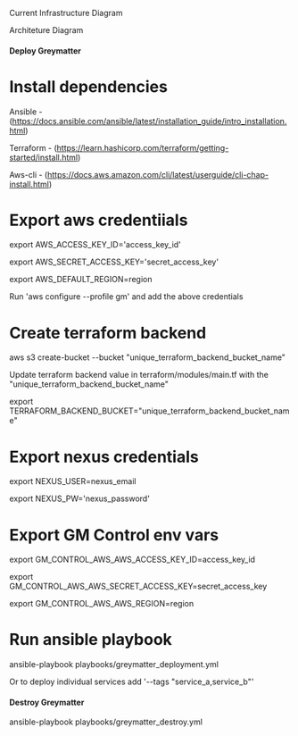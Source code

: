 Current Infrastructure Diagram


Architeture Diagram


#### Deploy Greymatter ####

# Install dependencies #

Ansible - (https://docs.ansible.com/ansible/latest/installation_guide/intro_installation.html)

Terraform - (https://learn.hashicorp.com/terraform/getting-started/install.html)

Aws-cli - (https://docs.aws.amazon.com/cli/latest/userguide/cli-chap-install.html)

# Export aws credentiials #

export AWS_ACCESS_KEY_ID='access_key_id'

export AWS_SECRET_ACCESS_KEY='secret_access_key'

export AWS_DEFAULT_REGION=region

Run 'aws configure --profile gm' and add the above credentials

# Create terraform backend #

aws s3 create-bucket --bucket "unique_terraform_backend_bucket_name"

Update terraform backend value in terraform/modules/main.tf with the "unique_terraform_backend_bucket_name"

export TERRAFORM_BACKEND_BUCKET="unique_terraform_backend_bucket_name"

# Export nexus credentials #

export NEXUS_USER=nexus_email

export NEXUS_PW='nexus_password'

# Export GM Control env vars #

export GM_CONTROL_AWS_AWS_ACCESS_KEY_ID=access_key_id

export GM_CONTROL_AWS_AWS_SECRET_ACCESS_KEY=secret_access_key

export GM_CONTROL_AWS_AWS_REGION=region

# Run ansible playbook #

ansible-playbook playbooks/greymatter_deployment.yml

Or to deploy individual services add '--tags "service_a,service_b"'

#### Destroy Greymatter ####

ansible-playbook playbooks/greymatter_destroy.yml
